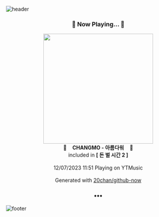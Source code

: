 ![header](https://capsule-render.vercel.app/api?type=wave&height=170&section=header&fontColor=090707&fontAlignX=45&fontAlignY=65&fontSize=100)

<h3 align="center">🎵 Now Playing... 🎵</h3>
<p align="center">
  <a href="https://music.youtube.com/watch?v=f0ina8aQ1Pg">
    <img width="300" src="https://lh3.googleusercontent.com/jcC_nN8vCVQZhHF9PViqM-cn-wWqVaI2AlDNH-HbNy1frX1cabFOjNr_q0pKjVQ4gwiTNbmvv5fl0ts">
  </a>
  <br>
  🎵&nbsp&nbsp&nbsp <b>CHANGMO - 아름다워</b> &nbsp&nbsp&nbsp🎵
  <br>
  included in <b>[ 돈 벌 시간 2 ]</b>
  
  <br />
  <br />
  12/07/2023 11:51 Playing on YTMusic
  <br />
  <br />
  Generated with <a href="https://github.com/20chan/github-now">20chan/github-now</a>
</p>

<h3 align="center">•••</h3>

![footer](https://capsule-render.vercel.app/api?type=wave&height=150&section=footer)
